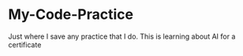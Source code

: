 # My-Code-Practice
Just where I save any practice that I do.
This is learning about AI for a certificate
